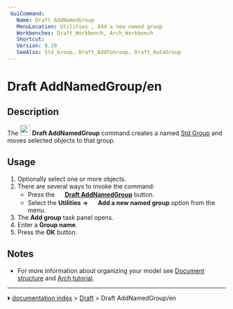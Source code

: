 ```yaml
---
 GuiCommand:
   Name: Draft AddNamedGroup
   MenuLocation: Utilities , Add a new named group
   Workbenches: Draft_Workbench, Arch_Workbench
   Shortcut: 
   Version: 0.20
   SeeAlso: Std_Group, Draft_AddToGroup, Draft_AutoGroup
---
```


# Draft AddNamedGroup/en

## Description

The <img alt="" src=images/Draft_AddNamedGroup.svg  style="width:24px;"> **Draft AddNamedGroup** command creates a named [Std Group](Std_Group.md) and moves selected objects to that group.

## Usage

1.  Optionally select one or more objects.
2.  There are several ways to invoke the command:
    -   Press the **<img src="images/Draft_AddNamedGroup.svg" width=16px> [Draft AddNamedGroup](Draft_AddNamedGroup.md)** button.
    -   Select the **Utilities → <img src="images/Draft_AddNamedGroup.svg" width=16px> Add a new named group** option from the menu.
3.  The **Add group** task panel opens.
4.  Enter a **Group name**.
5.  Press the **OK** button.

## Notes

-   For more information about organizing your model see [Document structure](Document_structure.md) and [Arch tutorial](Arch_tutorial#Organizing_your_model.md).



---
⏵ [documentation index](../README.md) > [Draft](Draft_Workbench.md) > Draft AddNamedGroup/en
